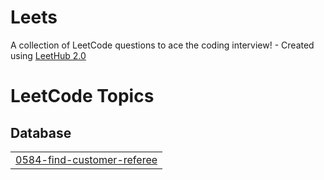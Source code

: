 # Leets
A collection of LeetCode questions to ace the coding interview! - Created using [LeetHub 2.0](https://github.com/maitreya2954/LeetHub-2.0-Firefox)

<!---LeetCode Topics Start-->
# LeetCode Topics
## Database
|  |
| ------- |
| [0584-find-customer-referee](https://github.com/gr1tEnt/Leets/tree/master/0584-find-customer-referee) |
<!---LeetCode Topics End-->